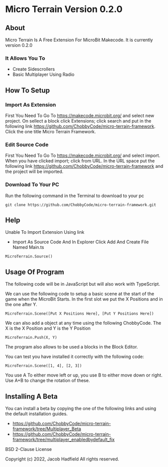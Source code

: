 # Micro Terrain Version 0.2.0

## About

Micro Terrain Is A Free Extension For MicroBit Makecode. It is currently version 0.2.0

### It Allows You To
- Create Sidescrollers
- Basic Multiplayer Using Radio

## How To Setup

### Import As Extension

First You Need To Go To https://makecode.microbit.org/ and select new project. On sellect a block click Extensions;
click search and put in the following link https://github.com/ChobbyCode/micro-terrain-framework. Click the one title Micro Terrain Framework.

### Edit Source Code 

First You Need To Go To https://makecode.microbit.org/ and select import. When you have clicked import; click from URL. 
In the URL space put the following link https://github.com/ChobbyCode/micro-terrain-framework and the project will be imported.

### Download To Your PC

Run the following command in the Terminal to download to your pc

```
git clone https://github.com/ChobbyCode/micro-terrain-framework.git
```

## Help

Unable To Import Extension Using link

- Import As Source Code And  In Explorer Click Add And Create File Named Main.ts 

```
MicroTerrain.Source()
```


 




## Usage Of Program

The following code will be in JavaScript but will also work with TypeScript.

We can use the following code to setup a basic scene at the start of the game when the MicroBit Starts. 
In  the first slot we put the X Positions and in the one after Y.
```
MicroTerrain.Scene([Put X Positions Here], [Put Y Positions Here])
```

We can also add a object at any time using the following ChobbyCode. The X is the X Position
and Y is the Y Position
```
MicroTerrain.Push(X, Y)
```

The program also allows to be used a blocks in the Block Editor.

You can test you have installed it correctly with the following code:
```
MicroTerrain.Scene([1, 4], [2, 3])
```
You use A To either move left or up, you use B to either move down or right. Use A+B to change the rotation of these.

## Installing A Beta

You can install a beta by copying the one of the following links and using the default installation guides.

- https://github.com/ChobbyCode/micro-terrain-framework/tree/Multiplayer_Beta
- https://github.com/ChobbyCode/micro-terrain-framework/tree/multiplayer_enabledbydefault_fix

BSD 2-Clause License

Copyright (c) 2022, Jacob Hadfield All rights reserved.

